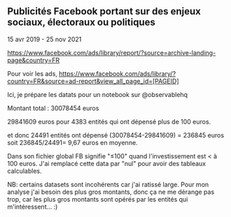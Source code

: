 ## Publicités Facebook portant sur des enjeux sociaux, électoraux ou politiques
15 avr 2019 - 25 nov 2021

https://www.facebook.com/ads/library/report/?source=archive-landing-page&country=FR

Pour voir les ads, https://www.facebook.com/ads/library/?country=FR&source=ad-report&view_all_page_id=[PAGEID]

Ici, je prépare les datats pour un notebook sur @observablehq

Montant total : 30078454 euros

29841609 euros pour 4383 entités qui ont dépensé plus de 100 euros.

et donc 24491 entités ont dépensé (30078454-29841609) = 236845 euros soit 236845/24491= 9,67 euros en moyenne.

Dans son fichier global FB signifie "≤100" quand l'investissement est < à 100 euros. J'ai remplacé cette data par "nul" pour avoir des tableaux calculables.

NB: certains datasets sont incohérents car j'ai ratissé large. Pour mon analyse j'ai besoin des plus gros montants, donc ça ne me dérange pas trop, car les plus gros montants sont opérés par les entités qui m'intéressent... :)
